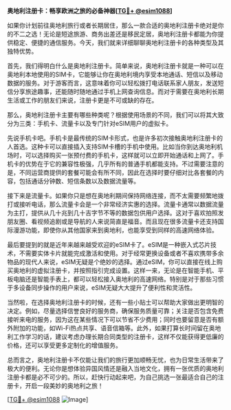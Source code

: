 **奥地利注册卡：畅享欧洲之旅的必备神器[[TG💪+ @esim1088](https://t.me/s/esim1088)]**

如果你计划前往奥地利旅行或者长期居住，那么一款合适的奥地利注册卡绝对是你的不二之选！无论是短途旅游、商务出差还是移民定居，奥地利注册卡都能为你提供稳定、便捷的通信服务。今天，我们就来详细聊聊奥地利注册卡的各种类型及其独特优势。

首先，我们得明白什么是奥地利注册卡。简单来说，奥地利注册卡就是一种可以在奥地利本地使用的SIM卡，它能够让你在奥地利境内享受本地通话、短信以及移动数据的服务。对于游客而言，这意味着你可以轻松拨打电话联系家人朋友，发送短信分享旅途趣事，还能随时随地通过手机上网查询信息。而对于需要在奥地利长期生活或工作的朋友们来说，注册卡更是不可或缺的存在。

那么，奥地利注册卡主要有哪些种类呢？根据使用场景的不同，我们可以将其大致分为三类：手机卡、流量卡以及专门针对eSIM用户的虚拟卡。

先说手机卡吧。手机卡是最传统的SIM卡形式，也是许多初次接触奥地利注册卡的人首选。这种卡可以直接插入支持SIM卡槽的手机中使用。比如当你到达奥地利机场时，可以选择购买一张预付费的手机卡，这样就可以立即开始通话和上网了。手机卡的优势在于它的兼容性极强，几乎所有的普通手机都能支持。不过需要注意的是，不同运营商提供的套餐可能会有所不同，因此在选择时要仔细对比各套餐的内容，包括通话分钟数、短信条数以及数据流量等。

接下来是流量卡。如果你只是想在奥地利期间保持网络连接，而不太需要频繁地拨打或接听电话，那么流量卡会是一个非常经济实惠的选择。流量卡通常以数据流量为主打，提供从几十兆到几十吉字节不等的数据包供用户选择。这对于喜欢拍照发朋友圈、看视频追剧或是导航的人来说简直是福音。而且现在很多流量卡还支持国际漫游功能，即使你从其他国家来到奥地利，也能享受到同样的高速网络体验。

最后要提到的就是近年来越来越受欢迎的eSIM卡了。eSIM是一种嵌入式芯片技术，不需要实体卡片就能完成激活和使用。对于经常更换设备或者不喜欢携带多余物品的现代人来说，eSIM无疑是个绝妙的选择。通过eSIM，你可以直接在线上购买奥地利的虚拟注册卡，并按照指引完成设置。这样一来，无论是在智能手机、平板电脑还是智能手表上，都可以轻松接入奥地利的高速网络。特别是对于那些习惯于多设备同步操作的用户来说，eSIM无疑大大提升了便利性和灵活性。

当然啦，在选择奥地利注册卡的时候，还有一些小贴士可以帮助大家做出更明智的决定。例如，尽量选择信誉良好的服务商，确保服务质量可靠；关注是否包含免费接听来电的服务，因为这在某些情况下可以节省不少费用；同时也要留意是否有额外附加的功能，如Wi-Fi热点共享、语音信箱等。此外，如果打算长时间留在奥地利工作学习的话，建议考虑办理长期合同类型的注册卡，这样不仅能获得更低廉的价格，还可以享受更多定制化的增值服务。

总而言之，奥地利注册卡不仅能让我们的旅行更加顺畅无忧，也为日常生活带来了极大的便利。无论你是想体验异国风情还是融入当地文化，拥有一张优质的奥地利注册卡都是必不可少的。所以，赶快行动起来吧，为自己挑选一张最适合自己的注册卡，开启一段美妙的奥地利之旅！

[[TG💪+ @esim1088](https://t.me/s/esim1088) ![Image](https://i.postimg.cc/4NQfJmqS/Snipaste-2025-05-13-00-14-12.png)]